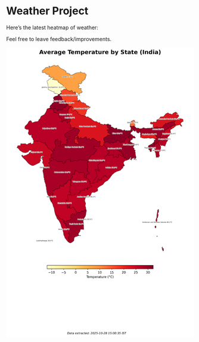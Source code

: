 # Weather Project

Here’s the latest heatmap of weather:

Feel free to leave feedback/improvements.

![India Heatmap](docs/assets/india_heatmap.png?v=008D3D)
